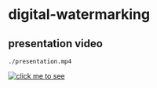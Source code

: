# digital-watermarking

## presentation video

``
./presentation.mp4
``

[![click me to see](https://img.youtube.com/vi/视频ID/hqdefault.jpg)](./presentation.mp4)
